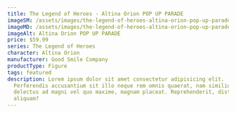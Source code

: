 ```yaml
---
title: The Legend of Heroes - Altina Orion POP UP PARADE
imageSM: /assets/images/the-legend-of-heroes-altina-orion-pop-up-parade400.webp
imageMD: /assets/images/the-legend-of-heroes-altina-orion-pop-up-parade800.webp
imageAlt: Altina Orion POP UP PARADE
price: $59.99
series: The Legend of Heroes
character: Altina Orion
manufacturer: Good Smile Company
productType: Figure
tags: featured
description: Lorem ipsum dolor sit amet consectetur adipisicing elit.
  Perferendis accusantium sit illo neque rem omnis quaerat, nam similique vitae
  delectus ad magni vel quo maxime, magnam placeat. Reprehenderit, distinctio
  aliquam?
---
```


